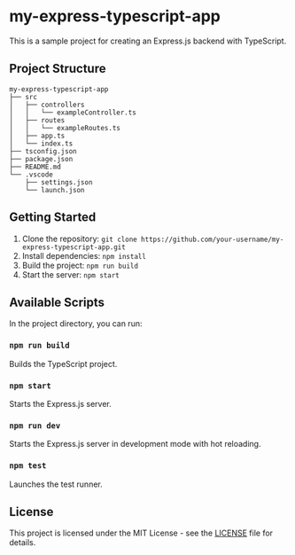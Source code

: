 # my-express-typescript-app

This is a sample project for creating an Express.js backend with TypeScript.

## Project Structure

```
my-express-typescript-app
├── src
│   ├── controllers
│   │   └── exampleController.ts
│   ├── routes
│   │   └── exampleRoutes.ts
│   ├── app.ts
│   └── index.ts
├── tsconfig.json
├── package.json
├── README.md
└── .vscode
    ├── settings.json
    └── launch.json
```

## Getting Started

1. Clone the repository: `git clone https://github.com/your-username/my-express-typescript-app.git`
2. Install dependencies: `npm install`
3. Build the project: `npm run build`
4. Start the server: `npm start`

## Available Scripts

In the project directory, you can run:

### `npm run build`

Builds the TypeScript project.

### `npm start`

Starts the Express.js server.

### `npm run dev`

Starts the Express.js server in development mode with hot reloading.

### `npm test`

Launches the test runner.

## License

This project is licensed under the MIT License - see the [LICENSE](LICENSE) file for details.